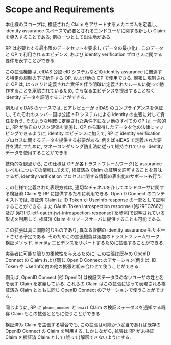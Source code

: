 # Scope and Requirements

<!-- The scope of the extension is to define a mechanism to assert verified Claims, in general, and to introduce new Claims about the End-User required in the identity assurance space; one example would be the place of birth. -->
本仕様のスコープは, 検証された Claim をアサートするメカニズムを定義し, identity assurance スペースで必要とされるエンドユーザに関する新しい Claim を導入することである; 例の一つとして出生地がある.

<!-- The RP will be able to request the minimal data set it needs (data minimization) and to express requirements regarding this data and the evidence and the identity verification processes employed by the OP. -->
RP は必要とする最小限のデータセットを要求し (データの最小化) , このデータと OP で利用されるエビデンス, および identity verification プロセスに関する要件を表すことができる.

<!-- This extension will be usable by OPs operating under a certain regulation related to identity assurance, such as eIDAS notified eID systems, as well as other OPs. Strictly regulated OPs can attest identity data without the need to provide further evidence since they are approved to operate according to well-defined rules with clearly defined liability. --> 
この拡張機能は, eIDAS 公認 eID システムなどの identity assurance に関連する特定の規制の下で動作する OP, および他の OP で使用できる. 厳密に規制された OP は, はっきりと定義された責任を伴う明確に定義されたルールに従って動作することを承認されているため, さらなるエビデンスを提出することなく identity データを証明することができる.

<!-- For example in the case of eIDAS, the peer review ensures eIDAS compliance and the respective member state takes the liability for the identities asserted by its notified eID systems. Every other OP not operating under such well-defined conditions is typically required to provide the RP data about the identity verification process along with identity evidence to allow the RP to conduct their own risk assessment and to map the data obtained from the OP to other laws. For example, it shall be possible to use identity data maintained in accordance with the Anti Money Laundering Law to fulfill requirements defined by eIDAS. -->
例えば eIDAS のケースでは, ピアレビューが eIDAS のコンプライアンスを保証し, それぞれのメンバー国は公認 eID システムによる identity の主張に対して責任を負う. そのような明確に定義された条件下にない他のすべての OP は, 一般的に, RP が独自のリスク評価を実施し, OP から取得したデータを他の法律にマッピングできるように, identity エビデンスに加えて, RP に identity verification プロセスに関するデータを提供する必要がある. 例えば eIDAS で定義された要件を満たすために, マネーロンダリング防止法に従って維持されている identity データを使用することができる.

<!-- From a technical perspective, this means this specification allows the OP to attest verified Claims along with information about the respective trust framework (and assurance level) but also supports the externalization of information about the identity verification process. -->
技術的な観点から, この仕様は OP が各トラストフレームワーク(と assurance レベル)についての情報に加えて, 検証済み Claim の証明を許可することを意味するが, identity verification プロセスに関する情報の表出化のサポートも行う.

<!-- The representation defined in this specification can be used to provide RPs with verified Claims about the End-User via any appropriate channel. In the context of OpenID Connnect, verified Claims can be attested in ID Tokens or as part of the UserInfo response. It is also possible to utilize the format described here in OAuth Token Introspection responses (see [@?RFC7662] and [@?I-D.ietf-oauth-jwt-introspection-response]) to provide resource servers with
verified Claims. -->
この仕様で定義された表現方式は, 適切なチャネルを介してエンドユーザに関する検証済 Claim を RP に提供するために利用できる. OpenID Connect のコンテキストでは, 検証済 Claim は ID Token か UserInfo response の一部として証明することができる. また OAuth Token Introspection response ([@?RFC7662] 及び [@?I-D.ietf-oauth-jwt-introspection-response] を参照)で説明されている形式を利用して, 検証済 Claim をリソースサーバに提供することも可能である.

<!-- This extension is intended to be truly international and support identity assurance for different and across jurisdictions. The extension is therefore extensible to support additional trust frameworks, verification methods, and identity evidence. -->
この拡張は真に国際的なものであり, 異なる管轄の identity assurance もサポートさせる予定である. そのためこの拡張機能は追加のトラストフレームワーク, 検証メソッド, identity エビデンスをサポートするために拡張することができる.

<!-- In order to give implementors as much flexibility as possible, this extension can be used in conjunction with existing OpenID Connect Claims and other extensions within the same OpenID Connect assertion (e.g., ID Token or UserInfo response) utilized to convey Claims about End-Users. -->
実装者に可能な限りの柔軟性を与えるために, この拡張は既存の OpenID Connect の Claim および同じ OpenID Connect のアサーション(例えば, ID Token や UserInfo)内の他の拡張と組み合わせて使うことができる.

<!-- For example, OpenID Connect [@!OpenID] defines Claims for representing family name and given name of a user without a verification status. Those Claims can be used in the same OpenID Connect assertion beside verified Claims represented according to this extension. -->
例えば, OpenID Connect [@!OpenID] は検証ステータスのないユーザの姓と名を表す Claim を定義している. これらの Claim はこの拡張に従って表現される検証済み Claim とともに同じ OpenID Connect のアサーションで使うことができる.

<!-- In the same way, existing Claims to inform the RP of the verification status of the `phone_number` and `email` Claims can be used together with this extension. -->
同じように, RP に `phone_number` と `email` Claim の検証ステータスを通知する既存 Claim もこの拡張とともに使うことができる.

<!-- Even for asserting verified Claims, this extension utilizes existing OpenID Connect Claims if possible and reasonable. The extension will, however, ensure RPs cannot (accidentally) interpret unverified Claims as verified Claims. -->
検証済み Claim を主張する場合でも, この拡張は可能かつ妥当であれば既存の OpenID Connect の Claim を利用する. しかしながら, 拡張は RP が未検証 Claim を検証済 Claim として(誤って)解釈できないようにする.
